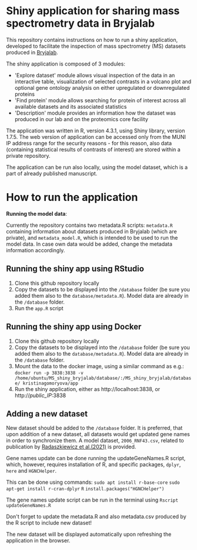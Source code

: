 # Shiny application for sharing mass spectrometry data in Bryjalab

This repository contains instructions on how to run a shiny application, developed to facilitate the inspection of mass spectrometry (MS) datasets produced in [Bryjalab](https://github.com/bryjalab).

The shiny application is composed of 3 modules:

- 'Explore dataset' module allows visual inspection of the data in an interactive table, visualization of selected contrasts in a volcano plot and optional gene ontology analysis on either upregulated or downregulated proteins
- 'Find protein' module allows searching for protein of interest across all available datasets and its associated statistics
- 'Description' module provides an information how the dataset was produced in our lab and on the proteomics core facility

The application was written in R, version 4.3.1, using Shiny library, version 1.7.5. The web version of application can be accessed only from the MUNI IP address range for the security reasons - for this reason, also data (containing statistical results of contrasts of interest) are stored within a private repository. 

The application can be run also locally, using the model dataset, which is a part of already published manuscript.

# How to run the application

**Running the model data**: 

Currently the repository contains two metadata.R scripts: `metadata.R` containing information about datasets produced in Bryjalab (which are private), and `metadata_model.R`, which is intended to be used to run the model data. In case own data would be added, change the metadata information accordingly.

## Running the shiny app using RStudio

1. Clone this github repository locally
2. Copy the datasets to be displayed into the `/database` folder (be sure you added them also to the `database/metadata.R`). Model data are already in the `/database` folder.
3. Run the `app.R` script

## Running the shiny app using Docker

1. Clone this github repository locally 
2. Copy the datasets to be displayed into the `/database` folder (be sure you added them also to the `database/metadata.R`). Model data are already in the `/database` folder.
3. Mount the data to the docker image, using a similar command as e.g.:
`docker run -p 3838:3838 -v /home/ubuntu/MS_shiny_bryjalab/database/:/MS_shiny_bryjalab/database/ kristinagomoryova/app`
4. Run the shiny application, either as http://localhost:3838, or http://*public_IP*:3838

## Adding a new dataset
New dataset should be added to the `/database` folder. It is preferred, that upon addition of a new dataset, all datasets would get updated gene names in order to synchronize them. A model dataset, `2006_RNF43.csv`, related to publication by [Radaszkiewicz et al.(2021)](https://elifesciences.org/articles/65759) is provided.

Gene names update can be done running the updateGeneNames.R script, which, however, requires installation of R, and specific packages, `dplyr`, `here` and `HGNCHelper`. 

This can be done using commands:
`sudo apt install r-base-core`
`sudo apt-get install r-cran-dplyr`
`R`
`install.packages("HGNCHelper")`

The gene names update script can be run in the terminal using `Rscript updateGeneNames.R`

Don't forget to update the metadata.R and also metadata.csv produced by the R script to include new dataset! 

The new dataset will be displayed automatically upon refreshing the application in the browser.

